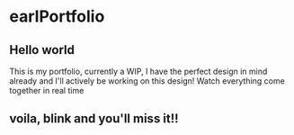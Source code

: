 # earlPortfolio

## Hello world
This is my portfolio, currently a WIP, I have the perfect design in mind already and I'll actively be working on this design! Watch everything come together in real time

## voila, blink and you'll miss it!!
